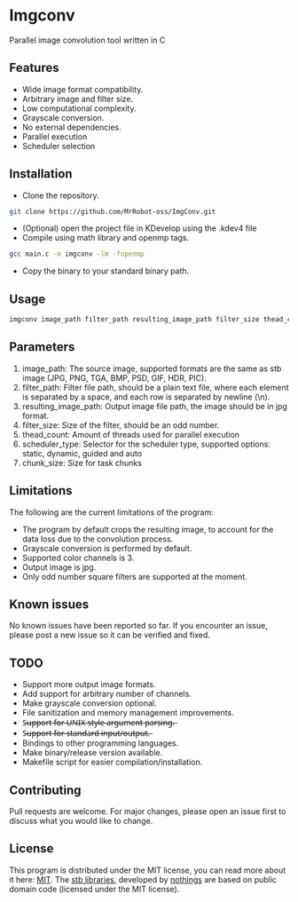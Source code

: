 # Imgconv

Parallel image convolution tool written in C

## Features

 - Wide image format compatibility.
 - Arbitrary image and filter size.
 - Low computational complexity.
 - Grayscale conversion.
 - No external dependencies.
 - Parallel execution
 - Scheduler selection

## Installation

 - Clone the repository.
```bash
git clone https://github.com/MrRobot-oss/ImgConv.git
```
 - (Optional) open the project file in KDevelop using the .kdev4 file
 - Compile using math library and openmp tags.
```bash
gcc main.c -o imgconv -lm -fopenmp
```
 - Copy the binary to your standard binary path.

## Usage

```bash
imgconv image_path filter_path resulting_image_path filter_size thead_count scheduler_type chunk_size
```
## Parameters

 1. image_path: The source image, supported formats are the same as stb image (JPG, PNG, TGA, BMP, PSD, GIF, HDR, PIC).
 2. filter_path: Filter file path, should be a plain text file, where each element is separated by a space, and each row is separated by newline (\n).
 3. resulting_image_path:  Output image file path, the image should be in jpg format.
 4. filter_size: Size of the filter, should be an odd number.
 5. thead_count: Amount of threads used for parallel execution
 6. scheduler_type: Selector for the scheduler type, supported options: static, dynamic, guided and auto
 7. chunk_size: Size for task chunks

## Limitations
The following are the current limitations of the program:
 - The program by default crops the resulting image, to account for the data loss due to the convolution process.
 - Grayscale conversion is performed by default.
 - Supported color channels is 3.
 - Output image is jpg.
 - Only odd number square filters are supported at the moment.

## Known issues
No known issues have been reported so far. If you encounter an issue, please post a new issue so it can be verified and fixed.

## TODO

 - Support more output image formats.
 - Add support for arbitrary number of channels.
 - Make grayscale conversion optional.
 - File sanitization and memory management improvements.
 - S̶u̶p̶p̶o̶r̶t̶ ̶f̶o̶r̶ ̶U̶N̶I̶X̶-̶s̶t̶y̶l̶e̶ ̶a̶r̶g̶u̶m̶e̶n̶t̶ ̶p̶a̶r̶s̶i̶n̶g̶.̶
 - S̶u̶p̶p̶o̶r̶t̶ ̶f̶o̶r̶ ̶s̶t̶a̶n̶d̶a̶r̶d̶ ̶i̶n̶p̶u̶t̶/̶o̶u̶t̶p̶u̶t̶.̶
 - Bindings to other programming languages.
 - Make binary/release version available.
 - Makefile script for easier compilation/installation.

## Contributing
Pull requests are welcome. For major changes, please open an issue first to discuss what you would like to change.

## License
This program is distributed under the MIT license, you can read more about it here: [MIT](https://choosealicense.com/licenses/mit/).
The [stb libraries](https://github.com/nothings/stb), developed by [nothings](https://github.com/nothings)  are based on public domain code (licensed under the MIT license).
